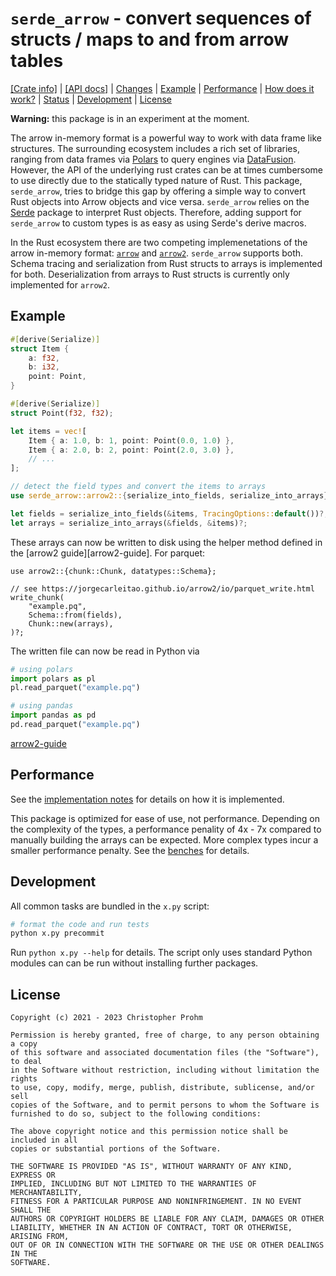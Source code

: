 # `serde_arrow` - convert sequences of structs / maps to and from arrow tables

[[Crate info]](https://crates.io/crates/serde_arrow)
| [[API docs]](https://docs.rs/serde_arrow/latest/serde_arrow/)
| [Changes](Changes.md)
| [Example](#example)
| [Performance](#performance)
| [How does it work?](serde_arrow/Implementation.md)
| [Status](serde_arrow/Implementation.md#status)
| [Development](#development)
| [License](#license)

**Warning:** this package is in an experiment at the moment.

The arrow in-memory format is a powerful way to work with data frame like
structures. The surrounding ecosystem includes a rich set of libraries, ranging
from data frames via [Polars][polars] to query engines via
[DataFusion][datafusion]. However, the API of the underlying rust crates can be
at times cumbersome to use directly due to the statically typed nature of Rust.
This package, `serde_arrow`, tries to bridge this gap by offering a simple way
to convert Rust objects into Arrow objects and vice versa.  `serde_arrow` relies
on the [Serde](https://serde.rs) package to interpret Rust objects. Therefore,
adding support for `serde_arrow` to custom types is as easy as using Serde's
derive macros.

In the Rust ecosystem there are two competing implemenetations of the arrow
in-memory format: [`arrow`][arrow] and [`arrow2`][arrow2]. `serde_arrow`
supports both. Schema tracing and serialization from Rust structs to arrays is
implemented for both. Deserialization from arrays to Rust structs is currently
only implemented for `arrow2`.

[arrow]: https://docs.rs/arrow/latest/arrow/
[arrow2]: https://docs.rs/arrow2/latest/arrow2/
[polars]: https://github.com/pola-rs/polars
[datafusion]: https://github.com/apache/arrow-datafusion/

## Example

```rust
#[derive(Serialize)]
struct Item {
    a: f32,
    b: i32,
    point: Point,
}

#[derive(Serialize)]
struct Point(f32, f32);

let items = vec![
    Item { a: 1.0, b: 1, point: Point(0.0, 1.0) },
    Item { a: 2.0, b: 2, point: Point(2.0, 3.0) },
    // ...
];

// detect the field types and convert the items to arrays
use serde_arrow::arrow2::{serialize_into_fields, serialize_into_arrays};

let fields = serialize_into_fields(&items, TracingOptions::default())?;
let arrays = serialize_into_arrays(&fields, &items)?;
```

These arrays can now be written to disk using the helper method defined in the
[arrow2 guide][arrow2-guide]. For parquet:

```rust,ignore
use arrow2::{chunk::Chunk, datatypes::Schema};

// see https://jorgecarleitao.github.io/arrow2/io/parquet_write.html
write_chunk(
    "example.pq",
    Schema::from(fields),
    Chunk::new(arrays),
)?;
```

The written file can now be read in Python via

```python
# using polars
import polars as pl
pl.read_parquet("example.pq")

# using pandas
import pandas as pd
pd.read_parquet("example.pq")
```

[arrow2-guide](https://jorgecarleitao.github.io/arrow2)

## Performance

See the [implementation notes](serde_arrow/Implementation.md) for details on how
it is implemented.

This package is optimized for ease of use, not performance. Depending on the
complexity of the types, a performance penality of 4x - 7x compared to manually
building the arrays can be expected. More complex types incur a smaller
performance penalty. See the [benches](serde_arrow/benches/arrow2.rs) for
details.

## Development

All common tasks are bundled in the `x.py` script:

```bash
# format the code and run tests
python x.py precommit
```

Run `python x.py --help` for details. The script only uses standard Python
modules can can be run without installing further packages.

## License

```text
Copyright (c) 2021 - 2023 Christopher Prohm

Permission is hereby granted, free of charge, to any person obtaining a copy
of this software and associated documentation files (the "Software"), to deal
in the Software without restriction, including without limitation the rights
to use, copy, modify, merge, publish, distribute, sublicense, and/or sell
copies of the Software, and to permit persons to whom the Software is
furnished to do so, subject to the following conditions:

The above copyright notice and this permission notice shall be included in all
copies or substantial portions of the Software.

THE SOFTWARE IS PROVIDED "AS IS", WITHOUT WARRANTY OF ANY KIND, EXPRESS OR
IMPLIED, INCLUDING BUT NOT LIMITED TO THE WARRANTIES OF MERCHANTABILITY,
FITNESS FOR A PARTICULAR PURPOSE AND NONINFRINGEMENT. IN NO EVENT SHALL THE
AUTHORS OR COPYRIGHT HOLDERS BE LIABLE FOR ANY CLAIM, DAMAGES OR OTHER
LIABILITY, WHETHER IN AN ACTION OF CONTRACT, TORT OR OTHERWISE, ARISING FROM,
OUT OF OR IN CONNECTION WITH THE SOFTWARE OR THE USE OR OTHER DEALINGS IN THE
SOFTWARE.
```
